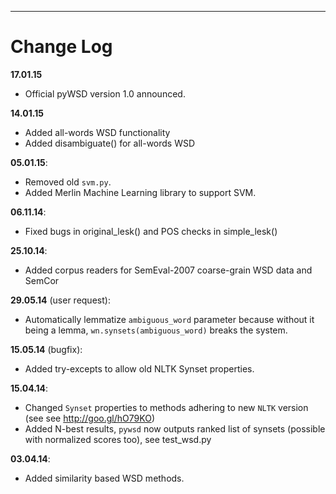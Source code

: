 ***
Change Log
=====

**17.01.15**
* Official pyWSD version 1.0 announced. 

**14.01.15**
* Added all-words WSD functionality
* Added disambiguate() for all-words WSD

**05.01.15**:
* Removed old `svm.py`.
* Added Merlin Machine Learning library to support SVM. 

**06.11.14**:
* Fixed bugs in original_lesk() and POS checks in simple_lesk()

**25.10.14**:
* Added corpus readers for SemEval-2007 coarse-grain WSD data and SemCor

**29.05.14** (user request):
* Automatically lemmatize `ambiguous_word` parameter because without it being a lemma, `wn.synsets(ambiguous_word)` breaks the system.

**15.05.14** (bugfix):
* Added try-excepts to allow old NLTK Synset properties.

**15.04.14**: 

* Changed `Synset` properties to methods adhering to new `NLTK` version (see see http://goo.gl/hO79KO)
* Added N-best results, `pywsd` now outputs ranked list of synsets (possible with normalized scores too), see test_wsd.py


**03.04.14**:
* Added similarity based WSD methods.

